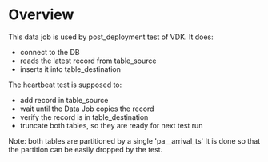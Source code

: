 
# Overview

This data job is used by post_deployment test of VDK.
It does:
- connect to the DB
- reads the latest record from table_source
- inserts it into table_destination

The heartbeat test is supposed to:
- add record in table_source
- wait until the Data Job copies the record
- verify the record is in table_destination
- truncate both tables, so they are ready for next test run

Note: both tables are partitioned by a single 'pa__arrival_ts'
It is done so that the partition can be easily dropped by the test.
